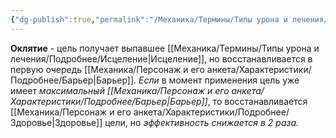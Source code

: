 ```yaml
---
{"dg-publish":true,"permalink":"/Механика/Термины/Типы урона и лечения/Подробнее/Оклятие/","noteIcon":"","created":"2025-08-21T13:47:54.336+03:00","updated":"2025-07-29T23:53:00.916+03:00"}
---
```


**Оклятие** - цель получает выпавшее [[Механика/Термины/Типы урона и лечения/Подробнее/Исцеление\|Исцеление]], но восстанавливается в первую очередь [[Механика/Персонаж и его анкета/Характеристики/Подробнее/Барьер\|Барьер]]. *Если* в момент применения цель уже имеет *максимальный [[Механика/Персонаж и его анкета/Характеристики/Подробнее/Барьер\|Барьер]]*, то восстанавливается [[Механика/Персонаж и его анкета/Характеристики/Подробнее/Здоровье\|Здоровье]] цели, но *эффективность снижается в 2 раза.*